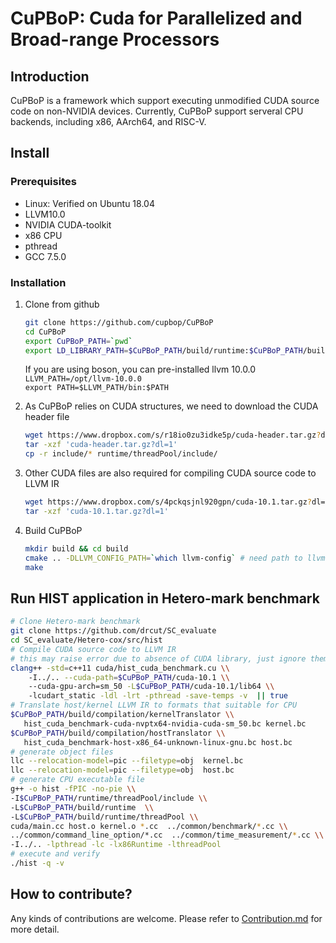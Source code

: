 # CuPBoP: Cuda for Parallelized and Broad-range Processors

## Introduction

CuPBoP is a framework which support executing unmodified CUDA source code
on non-NVIDIA devices.
Currently, CuPBoP support serveral CPU backends, including x86, AArch64, and RISC-V.

## Install

### Prerequisites

- Linux: Verified on Ubuntu 18.04
- LLVM10.0
- NVIDIA CUDA-toolkit
- x86 CPU
- pthread
- GCC 7.5.0

### Installation

1. Clone from github

   ```bash
   git clone https://github.com/cupbop/CuPBoP
   cd CuPBoP
   export CuPBoP_PATH=`pwd`
   export LD_LIBRARY_PATH=$CuPBoP_PATH/build/runtime:$CuPBoP_PATH/build/runtime/threadPool:$LD_LIBRARY_PATH
   ```

   If you are using boson, you can pre-installed llvm 10.0.0\
   `LLVM_PATH=/opt/llvm-10.0.0`\
   `export PATH=$LLVM_PATH/bin:$PATH`

2. As CuPBoP relies on CUDA structures, we need to download the CUDA header file

   ```bash
   wget https://www.dropbox.com/s/r18io0zu3idke5p/cuda-header.tar.gz?dl=1
   tar -xzf 'cuda-header.tar.gz?dl=1'
   cp -r include/* runtime/threadPool/include/
   ```

3. Other CUDA files are also required for compiling CUDA source code to LLVM IR

   ```bash
   wget https://www.dropbox.com/s/4pckqsjnl920gpn/cuda-10.1.tar.gz?dl=1
   tar -xzf 'cuda-10.1.tar.gz?dl=1'
   ```

4. Build CuPBoP

   ```bash
   mkdir build && cd build
   cmake .. -DLLVM_CONFIG_PATH=`which llvm-config` # need path to llvm-config
   make
   ```

## Run HIST application in Hetero-mark benchmark

```bash
# Clone Hetero-mark benchmark
git clone https://github.com/drcut/SC_evaluate
cd SC_evaluate/Hetero-cox/src/hist
# Compile CUDA source code to LLVM IR
# this may raise error due to absence of CUDA library, just ignore them
clang++ -std=c++11 cuda/hist_cuda_benchmark.cu \\
    -I../.. --cuda-path=$CuPBoP_PATH/cuda-10.1 \\
    --cuda-gpu-arch=sm_50 -L$CuPBoP_PATH/cuda-10.1/lib64 \\
    -lcudart_static -ldl -lrt -pthread -save-temps -v  || true
# Translate host/kernel LLVM IR to formats that suitable for CPU
$CuPBoP_PATH/build/compilation/kernelTranslator \\
   hist_cuda_benchmark-cuda-nvptx64-nvidia-cuda-sm_50.bc kernel.bc
$CuPBoP_PATH/build/compilation/hostTranslator \\
   hist_cuda_benchmark-host-x86_64-unknown-linux-gnu.bc host.bc
# generate object files
llc --relocation-model=pic --filetype=obj  kernel.bc
llc --relocation-model=pic --filetype=obj  host.bc
# generate CPU executable file
g++ -o hist -fPIC -no-pie \\
-I$CuPBoP_PATH/runtime/threadPool/include \\
-L$CuPBoP_PATH/build/runtime  \\
-L$CuPBoP_PATH/build/runtime/threadPool \\
cuda/main.cc host.o kernel.o *.cc  ../common/benchmark/*.cc \\
../common/command_line_option/*.cc  ../common/time_measurement/*.cc \\
-I../.. -lpthread -lc -lx86Runtime -lthreadPool
# execute and verify
./hist -q -v
```

## How to contribute?

Any kinds of contributions are welcome.
Please refer to [Contribution.md](./CONTRIBUTING.md) for more detail.
